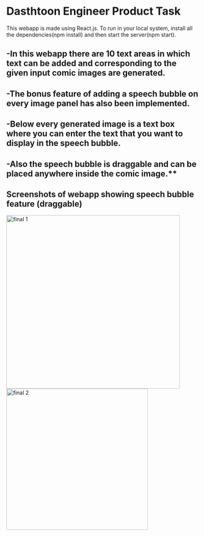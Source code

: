 # Dasthtoon Engineer Product Task
This webapp is made using React.js. To run in your local system, install all the dependencies(npm install) and then start the server(npm start).
## -In this webapp there are 10 text areas in which text can be added and corresponding to the given input comic images are generated. 
## -The bonus feature of adding a speech bubble on every image panel has also been implemented. 
## -Below every generated image is a text box where you can enter the text that you want to display in the speech bubble. 
## -Also the speech bubble is draggable and can be placed anywhere inside the comic image.**


## Screenshots of webapp showing speech bubble feature (draggable)
<img width="454" alt="final 1" src="https://github.com/riya7701/Dashtoon_task/assets/84079919/f5dc360a-d559-4475-90a4-8638e54cd56f">

<img width="370" alt="final 2" src="https://github.com/riya7701/Dashtoon_task/assets/84079919/ed27cf44-574e-4e22-b9ad-5875216c340e">




